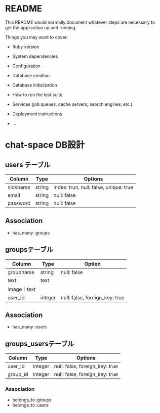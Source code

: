 # README

This README would normally document whatever steps are necessary to get the
application up and running.

Things you may want to cover:

* Ruby version

* System dependencies

* Configuration

* Database creation

* Database initialization

* How to run the test suite

* Services (job queues, cache servers, search engines, etc.)

* Deployment instructions

* ...

# chat-space DB設計

## users テーブル

|Column|Type|Options|
|------|----|-------|
|nickname|string|index: trun, null: false, unique: true|
|email|string|null: false|
|password|string|null: false|

## Association
- has_many :groups

## groupsテーブル

|Column|Type|Option|
|------|----|------|
|groupname|string|null: false|
|text|text||
|image｜text||
|user_id|intrger|null: false, foreign_key: true|

## Association
- has_many :users

## groups_usersテーブル

|Column|Type|Options|
|------|----|-------|
|user_id|integer|null: false, foreign_key: true|
|group_id|integer|null: false, foreign_key: true|

### Association
- belongs_to :groups
- belongs_to :users